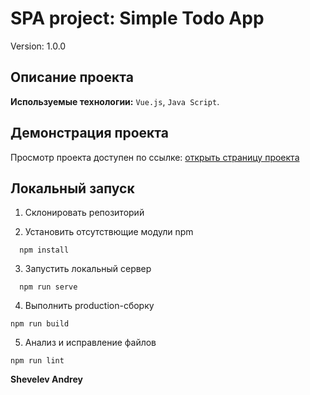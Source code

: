 # SPA project: Simple Todo App

Version: 1.0.0

## Описание проекта

**Используемые технологии:** `Vue.js`, `Java Script`.

## Демонстрация проекта

Просмотр проекта доступен по ссылке:
[открыть страницу проекта](https://andrey-shevelev-web.github.io/vue_start/)

## Локальный запуск

1. Склонировать репозиторий

2. Установить отсутствющие модули npm

```
  npm install
```

3. Запустить локальный сервер

```
  npm run serve
```

4. Выполнить production-сборку

```
npm run build
```

5. Анализ и исправление файлов

```
npm run lint
```

**Shevelev Andrey**
